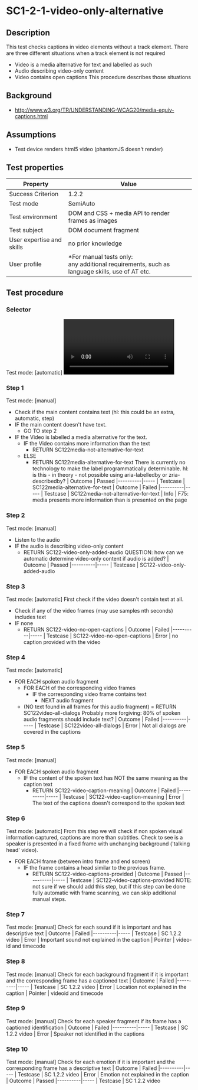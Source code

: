 
# SC1-2-1-video-only-alternative 
## Description
This test checks captions in video elements without a track element.
There are three different situations when a track element is not required
- Video is a media alternative for text and labelled as such
- Audio describing video-only content
- Video contains open captions
This procedure describes those situations

## Background
- http://www.w3.org/TR/UNDERSTANDING-WCAG20/media-equiv-captions.html

## Assumptions
- Test device renders html5 video (phantomJS doesn't render)

## Test properties
| Property          | Value
|-------------------|----
| Success Criterion | 1.2.2
| Test mode         | SemiAuto
| Test environment  | DOM and CSS + media API to render frames as images
| Test subject      | DOM document fragment
| User expertise and skills |  no prior knowledge
| User profile      | *For manual tests only:<br/>any additional requirements, such as language skills, use of AT etc.

## Test procedure
### Selector
Test mode: [automatic]
<VIDEO> not containing a TRACK attribute
### Step 1
Test mode: [manual]
- Check if the main content contains text (hl: this could be an extra, automatic, step)
- IF the main content doesn't have text.
  - GO TO step 2
- IF the Video is labelled a media alternative for the text.
  - IF the Video contains more information than the text
    - RETURN SC122media-not-alternative-for-text
  - ELSE
    - RETURN SC122media-alternative-for-text
There is currently no technology to make the label programmatically determinable.
hl: is this - in theory - not possible using aria-labelledby or zria-describedby?
| Outcome  | Passed
|----------|-----
| Testcase | SC122media-alternative-for-text
| Outcome  | Failed
|----------|-----
| Testcase | SC122media-not-alternative-for-text
| Info     | F75: media presents more information than is presented on the page
### Step 2
Test mode: [manual]
- Listen to the audio
- IF the audio is describing video-only content
  - RETURN SC122-video-only-added-audio
QUESTION: how can we automatic determine video-only content if audio is added?
| Outcome  | Passed
|----------|-----
| Testcase | SC122-video-only-added-audio
### Step 3
Test mode: [automatic]
First check if the video doesn't contain text at all.
- Check if any of the video frames (may use samples nth seconds) includes text
- IF none
  - RETURN SC122-video-no-open-captions
| Outcome  | Failed
|----------|-----
| Testcase | SC122-video-no-open-captions
| Error    | no caption provided with the video
### Step 4
Test mode: [automatic]
- FOR EACH spoken audio fragment
  - FOR EACH of the corresponding video frames
    - IF the corresponding video frame contains text
      - NEXT audio fragment
  -  (NO text found in all frames for this audio fragment)
    = RETURN SC122video-all-dialogs
Probably more forgiving: 80% of spoken audio fragments should include text?
| Outcome  | Failed
|----------|-----
| Testcase | SC122video-all-dialogs
| Error    | Not all dialogs are covered in the captions
### Step 5
Test mode: [manual]
- FOR EACH spoken audio fragment
  - IF the content of the spoken text has NOT the same meaning as the caption text
    - RETURN SC122-video-caption-meaning
| Outcome  | Failed
|----------|-----
| Testcase | SC122-video-caption-meaning
| Error    | The text of the captions doesn't correspond to the spoken text
### Step 6
Test mode: [automatic]
From this step we will check if non spoken visual information captured, captions are more than subtitles.
Check to see is a speaker is presented in a fixed frame with unchanging background ('talking head' video).
- FOR EACH frame (between intro frame and end screen)
  - IF the frame contains a head similar to the previous frame.
    - RETURN SC122-video-captions-provided
| Outcome  | Passed
|----------|-----
| Testcase | SC122-video-captions-provided
NOTE: not sure if we should add this step, but if this step can be done fully automatic with frame scanning, we can skip additional manual steps.
### Step 7
Test mode: [manual]
Check for each sound if it is important and has descriptive text
| Outcome  | Failed
|----------|-----
| Testcase | SC 1.2.2 video
| Error    | Important sound not explained in the caption
| Pointer  | video-id and timecode
### Step 8
Test mode: [manual]
Check for each background fragment if it is important and the corresponding frame has a captioned text
| Outcome  | Failed
|----------|-----
| Testcase | SC 1.2.2 video
| Error    | Location not explained in the caption
| Pointer  | videoid and timecode
### Step 9
Test mode: [manual]
Check for each speaker fragment if its frame has a captioned identification
| Outcome  | Failed
|----------|-----
| Testcase | SC 1.2.2 video
| Error    | Speaker not identified in the captions
### Step 10
Test mode: [manual]
Check for each emotion if it is important and the corresponding frame has a descriptive text
| Outcome  | Failed
|----------|-----
| Testcase | SC 1.2.2 video
| Error    | Emotion not explained in the caption
| Outcome  | Passed
|----------|-----
| Testcase | SC 1.2.2 video
